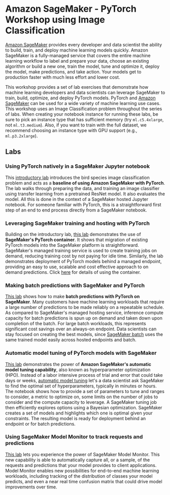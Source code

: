# Amazon SageMaker - PyTorch Workshop using Image Classification

[Amazon SageMaker](https://aws.amazon.com/sagemaker/) provides every developer and data scientist the ability to build, train, and deploy machine learning models quickly. Amazon SageMaker is a fully-managed service that covers the entire machine learning workflow to label and prepare your data, choose an existing algorithm or build a new one, train the model, tune and optimize it, deploy the model, make predictions, and take action. Your models get to production faster with much less effort and lower cost.

This workshop provides a set of lab exercises that demonstrate how machine learning developers and data scientists can leverage SageMaker to train, build, optimize, and deploy PyTorch models. PyTorch and [Amazon SageMaker](https://docs.aws.amazon.com/sagemaker/latest/dg/tf.html) can be used for a wide variety of machine learning use cases. This workshop uses an Image Classification problem throughout the series of labs. When creating your notebook instance for running these labs, be sure to pick an instance type that has sufficient memory (try `ml.c5.4xlarge`, not `ml.t3.medium`). Also, if you want to train with the full dataset, we recommend choosing an instance type with GPU support (e.g., `ml.p3.2xlarge`).

## Labs

### Using PyTorch natively in a SageMaker Jupyter notebook
This [introductory lab](./1_image_classification_birds.ipynb) introduces the bird species image classification problem and acts as a **baseline of using Amazon SageMaker with PyTorch**. The lab walks through preparing the data, and training an image classifier using transfer learning from a pretrained ResNet model. It also evaluates the model. All this is done in the context of a SageMaker hosted Jupyter notebook. For someone familiar with PyTorch, this is a straightforward first step of an end to end process directly from a SageMaker notebook.

### Leveraging SageMaker training and hosting with PyTorch
Building on the introductory lab, [this lab](./2_sm_image_classification_birds.ipynb) demonstrates the use of **SageMaker's PyTorch container**. It shows that migration of existing PyTorch models into the SageMaker platform is straightforward. SageMaker's managed training service is used to create training jobs on demand, reducing training cost by not paying for idle time. Similarly, the lab demonstrates deployment of PyTorch models behind a managed endpoint, providing an easy to use, scalable and cost effective approach to on demand predictions. Click [here](https://sagemaker.readthedocs.io/en/stable/using_pytorch.html) for details of using the container.

### Making batch predictions with SageMaker and PyTorch
[This lab](./3_batch_ic.ipynb) shows how to make **batch predictions with PyTorch on SageMaker**. Many customers have machine learning workloads that require a large number of predictions to be made reliably on a repeatable schedule. As compared to SageMaker's managed hosting service, inference compute capacity for batch predictions is spun up on demand and taken down upon completion of the batch. For large batch workloads, this represents significant cost savings over an always-on endpoint. Data scientists can stay focused on creating the best models, since [SageMaker batch](https://docs.aws.amazon.com/sagemaker/latest/dg/batch-transform.html) uses the same trained model easily across hosted endpoints and batch.

### Automatic model tuning of PyTorch models with SageMaker
[This lab](./4_auto_model_tuning.ipynb) demonstrates the power of **Amazon SageMaker's automatic model tuning capability**, also known as hyperparameter optimization (HPO). Instead of a labor intensive process of trial and error that could take days or weeks, [automatic model tuning](https://docs.aws.amazon.com/sagemaker/latest/dg/automatic-model-tuning.html) let's a data scientist ask SageMaker to find the optimal set of hyperparameters, typically in minutes or hours. The notebook shows how to provide a set of parameters to tune and ranges to consider, a metric to optimize on, some limits on the number of jobs to consider and the compute capacity to leverage. A SageMaker tuning job then efficiently explores options using a Bayesian optimization. SageMaker creates a set of models and highlights which one is optimal given your constraints. The resulting model is ready for deployment behind an endpoint or for batch predictions.

### Using SageMaker Model Monitor to track requests and predictions
[This lab](./5_monitor_predictions.ipynb) lets you experience the power of SageMaker Model Monitor. This new capability is able to automatically capture all, or a sample, of the requests and predictions that your model provides to client applications. Model Monitor enables new possibilities for end-to-end machine learning workloads, including tracking of the distribution of classes your model predicts, and even a near real time confusion matrix that could drive model improvements over time.